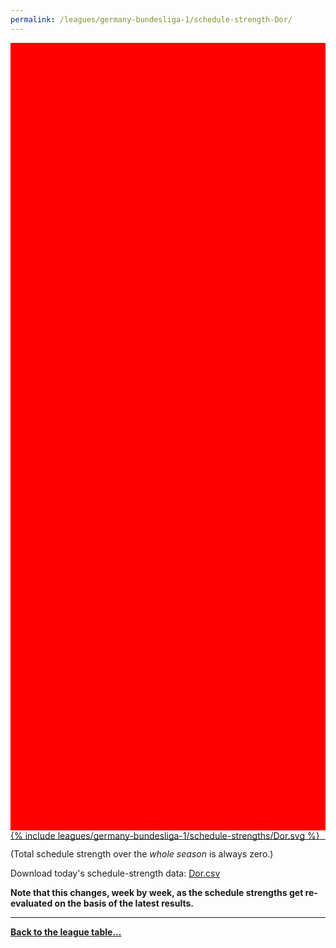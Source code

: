 ```yaml
---
permalink: /leagues/germany-bundesliga-1/schedule-strength-Dor/
---
```


<style>
.svg-wrap {
    background-color:red;
    height:0;
    padding-top:250%; /* 350px/550px */
    position: relative;
}

svg {
    background-color: white;
    height: 100%;
    display:block;
    width: 100%;
    position: absolute;
    top:0;
    left:0;
}
</style>


<div class="svg-wrap">
{% include leagues/germany-bundesliga-1/schedule-strengths/Dor.svg %}
</div>

-----

(Total schedule strength over the *whole season* is always zero.)


Download today's schedule-strength data: [Dor.csv](/assets/leagues/germany-bundesliga-1/2022/schedule-strengths/Dor.csv)

**Note that this changes, week by week, as the schedule strengths get re-evaluated on the
basis of the latest results.**

-----

[**Back to the league table...**](/leagues/germany-bundesliga-1)


